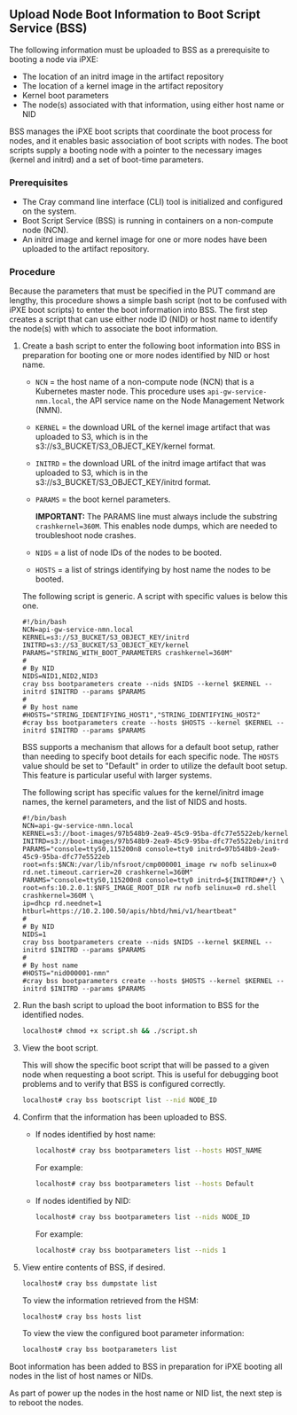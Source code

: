
## Upload Node Boot Information to Boot Script Service \(BSS\)

The following information must be uploaded to BSS as a prerequisite to booting a node via iPXE:

-   The location of an initrd image in the artifact repository
-   The location of a kernel image in the artifact repository
-   Kernel boot parameters
-   The node(s) associated with that information, using either host name or NID

BSS manages the iPXE boot scripts that coordinate the boot process for nodes, and it enables basic association of boot scripts with nodes. The boot scripts supply a booting node with a pointer to the necessary images \(kernel and initrd\) and a set of boot-time parameters.

### Prerequisites

-   The Cray command line interface \(CLI\) tool is initialized and configured on the system.
-   Boot Script Service \(BSS\) is running in containers on a non-compute node \(NCN\).
-   An initrd image and kernel image for one or more nodes have been uploaded to the artifact repository.

### Procedure

Because the parameters that must be specified in the PUT command are lengthy, this procedure shows a simple bash script \(not to be confused with iPXE boot scripts\) to enter the boot information into BSS. The first step creates a script that can use either node ID \(NID\) or host name to identify the node\(s\) with which to associate the boot information.

1.  Create a bash script to enter the following boot information into BSS in preparation for booting one or more nodes identified by NID or host name.

    -   `NCN` = the host name of a non-compute node \(NCN\) that is a Kubernetes master node. This procedure uses `api-gw-service-nmn.local`, the API service name on the Node Management Network \(NMN\).
    -   `KERNEL` = the download URL of the kernel image artifact that was uploaded to S3, which is in the s3://s3\_BUCKET/S3\_OBJECT\_KEY/kernel format.
    -   `INITRD` = the download URL of the initrd image artifact that was uploaded to S3, which is in the s3://s3\_BUCKET/S3\_OBJECT\_KEY/initrd format.
    -   `PARAMS` = the boot kernel parameters.

        **IMPORTANT:** The PARAMS line must always include the substring `crashkernel=360M`. This enables node dumps, which are needed to troubleshoot node crashes.

    -   `NIDS` = a list of node IDs of the nodes to be booted.
    -   `HOSTS` = a list of strings identifying by host name the nodes to be booted.

    The following script is generic. A script with specific values is below this one.

    ```
    #!/bin/bash
    NCN=api-gw-service-nmn.local
    KERNEL=s3://S3_BUCKET/S3_OBJECT_KEY/initrd
    INITRD=s3://S3_BUCKET/S3_OBJECT_KEY/kernel
    PARAMS="STRING_WITH_BOOT_PARAMETERS crashkernel=360M"
    #
    # By NID
    NIDS=NID1,NID2,NID3
    cray bss bootparameters create --nids $NIDS --kernel $KERNEL --initrd $INITRD --params $PARAMS
    #
    # By host name
    #HOSTS="STRING_IDENTIFYING_HOST1","STRING_IDENTIFYING_HOST2"
    #cray bss bootparameters create --hosts $HOSTS --kernel $KERNEL --initrd $INITRD --params $PARAMS
    ```

    BSS supports a mechanism that allows for a default boot setup, rather than needing to specify boot details for each specific node. The `HOSTS` value should be set to "Default" in order to utilize the default boot setup. This feature is particular useful with larger systems.

    The following script has specific values for the kernel/initrd image names, the kernel parameters, and the list of NIDS and hosts.

    ```
    #!/bin/bash
    NCN=api-gw-service-nmn.local
    KERNEL=s3://boot-images/97b548b9-2ea9-45c9-95ba-dfc77e5522eb/kernel
    INITRD=s3://boot-images/97b548b9-2ea9-45c9-95ba-dfc77e5522eb/initrd
    PARAMS="console=ttyS0,115200n8 console=tty0 initrd=97b548b9-2ea9-45c9-95ba-dfc77e5522eb root=nfs:$NCN:/var/lib/nfsroot/cmp000001_image rw nofb selinux=0 rd.net.timeout.carrier=20 crashkernel=360M"
    PARAMS="console=ttyS0,115200n8 console=tty0 initrd=${INITRD##*/} \
    root=nfs:10.2.0.1:$NFS_IMAGE_ROOT_DIR rw nofb selinux=0 rd.shell crashkernel=360M \
    ip=dhcp rd.neednet=1 htburl=https://10.2.100.50/apis/hbtd/hmi/v1/heartbeat"
    #
    # By NID
    NIDS=1
    cray bss bootparameters create --nids $NIDS --kernel $KERNEL --initrd $INITRD --params $PARAMS
    #
    # By host name
    #HOSTS="nid000001-nmn"
    #cray bss bootparameters create --hosts $HOSTS --kernel $KERNEL --initrd $INITRD --params $PARAMS
    ```

2.  Run the bash script to upload the boot information to BSS for the identified nodes.

    ```bash
    localhost# chmod +x script.sh && ./script.sh
    ```

3.  View the boot script.

    This will show the specific boot script that will be passed to a given node when requesting a boot script. This is useful for debugging boot problems and to verify that BSS is configured correctly.

    ```bash
    localhost# cray bss bootscript list --nid NODE_ID
    ```

4.  Confirm that the information has been uploaded to BSS.

    - If nodes identified by host name:

        ```bash
        localhost# cray bss bootparameters list --hosts HOST_NAME
        ```

        For example:

        ```bash
        localhost# cray bss bootparameters list --hosts Default
        ```

    - If nodes identified by NID:

        ```bash
        localhost# cray bss bootparameters list --nids NODE_ID
        ```

        For example:

        ```bash
        localhost# cray bss bootparameters list --nids 1
        ```

5.  View entire contents of BSS, if desired.

    ```bash
    localhost# cray bss dumpstate list
    ```

    To view the information retrieved from the HSM:

    ```bash
    localhost# cray bss hosts list
    ```

    To view the view the configured boot parameter information:

    ```bash
    localhost# cray bss bootparameters list
    ```


Boot information has been added to BSS in preparation for iPXE booting all nodes in the list of host names or NIDs.

As part of power up the nodes in the host name or NID list, the next step is to reboot the nodes.

